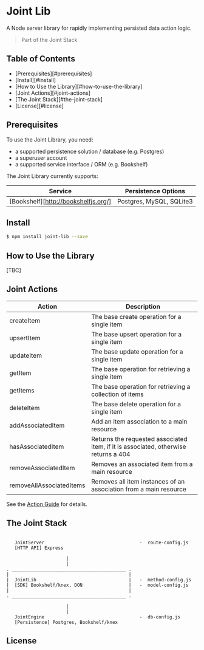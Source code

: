 # Joint Lib

A Node server library for rapidly implementing persisted data action logic.


> Part of the Joint Stack


## Table of Contents

* [Prerequisites][#prerequisites]
* [Install][#install]
* [How to Use the Library][#how-to-use-the-library]
* [Joint Actions][#joint-actions]
* [The Joint Stack][#the-joint-stack]
* [License][#license]


## Prerequisites

To use the Joint Library, you need:

* a supported persistence solution / database (e.g. Postgres)
* a superuser account
* a supported service interface / ORM (e.g. Bookshelf)

The Joint Library currently supports:

| Service                                 | Persistence Options          |
| --------------------------------------- | ---------------------------- |
| [Bookshelf][http://bookshelfjs.org/]    | Postgres, MySQL, SQLite3     |


## Install

``` sh
$ npm install joint-lib --save
```


## How to Use the Library

[TBC]


## Joint Actions

| Action                   | Description                                 |
| ------------------------ | ------------------------------------------- |
| createItem               | The base create operation for a single item |
| upsertItem               | The base upsert operation for a single item |
| updateItem               | The base update operation for a single item |
| getItem                  | The base operation for retrieving a single item  |
| getItems                 | The base operation for retrieving a collection of items |
| deleteItem               | The base delete operation for a single item |
| addAssociatedItem        | Add an item association to a main resource |
| hasAssociatedItem        | Returns the requested associated item, if it is associated, otherwise returns a 404 |
| removeAssociatedItem     | Removes an associated item from a main resource |
| removeAllAssociatedItems | Removes all item instances of an association from a main resource |


See the [Action Guide][action-guide-bookshelf] for details.


## The Joint Stack


```

   JointServer                                   -  route-config.js
   [HTTP API] Express

                      |
                      |
. __________________________________________ .
|                                            |
|  JointLib                                  |   -  method-config.js
|  [SDK] Bookshelf/knex, DON                 |   -  model-config.js
|                                            |                       
. __________________________________________ .

                      |
                      |
   JointEngine                                   -  db-config.js
   [Persistence] Postgres, Bookshelf/knex

```

## License


[action-guide-bookshelf]: https://github.com/manicprone/joint-lib/blob/master/src/actions/README.md
